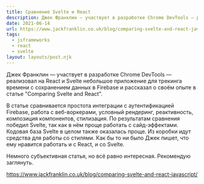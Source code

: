 ```yaml
---
title: Сравнение Svelte и React
description: Джек Франклин — участвует в разработке Chrome DevTools — реализовал на React и Svelte небольшое приложение для трекинга времени с сохранением данных в Firebase и рассказал о своём опыте в статье "Comparing Svelte and React"
date: 2021-06-14
url: https://www.jackfranklin.co.uk/blog/comparing-svelte-and-react-javascript/
tags:
  - jsframeworks
  - react
  - svelte
layout: layouts/post.njk
---
```

Джек Франклин — участвует в разработке Chrome DevTools — реализовал на React и Svelte небольшое приложение для трекинга времени с сохранением данных в Firebase и рассказал о своём опыте в статье "Comparing Svelte and React".

В статье сравнивается простота интеграции с аутентификацией Firebase, работа с веб-воркерами, условный рендеринг, реактивность, композиция компонентов, стилизация. По результатам сравнения победил Svelte, так как в нём проще работать с сайд-эффектами. Кодовая база Svelte в целом также оказалась проще. Из коробки идут средства для работы со стилями. Как бы то ни было Джек пишет, что ему нравится работать и с React, и со Svelte. 

Немного субъективная статья, но всё равно интересная. Рекомендую заглянуть.

https://www.jackfranklin.co.uk/blog/comparing-svelte-and-react-javascript/
